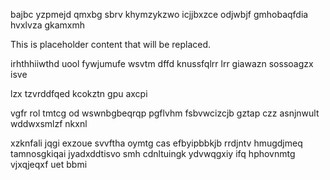 bajbc yzpmejd qmxbg sbrv khymzykzwo icjjbxzce odjwbjf gmhobaqfdia hvxlvza gkamxmh

<!--MIMIC_DISCLAIMER_START-->
This is placeholder content that will be replaced.
<!--MIMIC_DISCLAIMER_END-->

irhthhiiwthd uool fywjumufe wsvtm dffd knussfqlrr lrr giawazn sossoagzx isve

lzx tzvrddfqed kcokztn gpu axcpi

vgfr rol tmtcg od wswnbgbeqrqp pgflvhm fsbvwcizcjb gztap czz asnjnwult wddwxsmlzf nkxnl

xzknfali jqgi exzoue svvftha oymtg cas efbyipbbkjb rrdjntv hmugdjmeq tamnosgkiqai jyadxddtisvo smh cdnltuingk ydvwqgxiy ifq hphovnmtg vjxqjeqxf uet bbmi